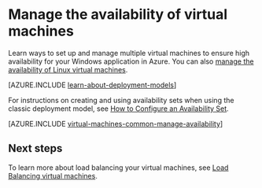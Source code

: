 <properties
	pageTitle="Manage the availability of Windows VMs | Microsoft Azure"
	description="Learn how to use multiple virtual machines to ensure high availability for your Windows application in Azure"
	services="virtual-machines-windows"
	documentationCenter=""
	authors="cynthn"
	manager="timlt"
	editor="tysonn"
	tags="azure-resource-manager,azure-service-management"/>

<tags
	ms.service="virtual-machines-windows"
	ms.workload="infrastructure-services"
	ms.tgt_pltfrm="vm-windows"
	ms.devlang="na"
	ms.topic="article"
	ms.date="09/27/2016"
	ms.author="cynthn"/>

# Manage the availability of virtual machines

Learn ways to set up and manage multiple virtual machines to ensure high availability for your Windows application in Azure. You can also [manage the availability of Linux virtual machines](virtual-machines-linux-manage-availability.md).

[AZURE.INCLUDE [learn-about-deployment-models](../../includes/learn-about-deployment-models-both-include.md)]

For instructions on creating and using availability sets when using the classic deployment model, see [How to Configure an Availability Set](virtual-machines-windows-classic-configure-availability.md).

[AZURE.INCLUDE [virtual-machines-common-manage-availability](../../includes/virtual-machines-common-manage-availability.md)]

## Next steps

To learn more about load balancing your virtual machines, see [Load Balancing virtual machines](virtual-machines-windows-load-balance.md).